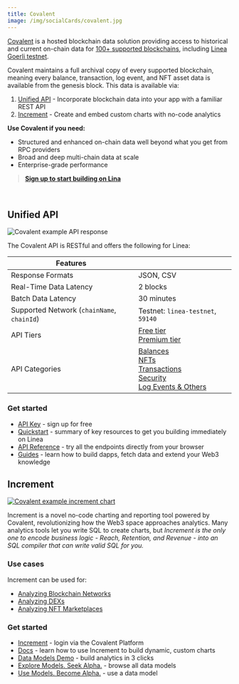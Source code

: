 ```yaml
---
title: Covalent
image: /img/socialCards/covalent.jpg
---
```


[Covalent](https://www.covalenthq.com/?utm_source=linea&utm_medium=partner-docs) is a hosted blockchain data solution providing access to historical and current on-chain data for [100+ supported blockchains](https://www.covalenthq.com/docs/networks/?utm_source=linea&utm_medium=partner-docs), including [Linea Goerli testnet](https://www.covalenthq.com/docs/networks/linea-goerli-testnet/?utm_source=linea&utm_medium=partner-docs).

Covalent maintains a full archival copy of every supported blockchain, meaning every balance, transaction, log event, and NFT asset data is available from the genesis block. This data is available via:

1. [Unified API](#unified-api) - Incorporate blockchain data into your app with a familiar REST API
2. [Increment](#increment) - Create and embed custom charts with no-code analytics

**Use Covalent if you need:**

- Structured and enhanced on-chain data well beyond what you get from RPC providers
- Broad and deep multi-chain data at scale
- Enterprise-grade performance

> **[Sign up to start building on Lina](https://www.covalenthq.com/platform/?utm_source=linea&utm_medium=partner-docs)**

&nbsp;

## Unified API

<div class="center-container">
  <div class="img-large">
    <img
      src="/img/article_images/Build_on_Linea/Tooling_and_infrastructure/Data_indexers/Covalent/Linea_Covalent_1.png"
      alt="Covalent example API response"
    />
  </div>
</div>

The Covalent API is RESTful and offers the following for Linea:

| **Features** |  |
| --- | --- |
| Response Formats | JSON, CSV |
| Real-Time Data Latency | 2 blocks |
| Batch Data Latency | 30 minutes |
| Supported Network (`chainName`, `chainId`) | Testnet: `linea-testnet`, `59140` |
| API Tiers | [Free tier](https://www.covalenthq.com/docs/unified-api/pricing/?utm_source=linea&utm_medium=partner-docs#free-tier) <br/> [Premium tier](https://www.covalenthq.com/docs/unified-api/pricing/?utm_source=linea&utm_medium=partner-docs#premium-tier) |
| API Categories | [Balances](https://www.covalenthq.com/docs/api/balances/get-token-balances-for-address/?utm_source=linea&utm_medium=partner-docs) <br/> [NFTs](https://www.covalenthq.com/docs/api/nft/get-nfts-for-address/?utm_source=linea&utm_medium=partner-docs) <br/> [Transactions](https://www.covalenthq.com/docs/api/transactions/get-transactions-for-address/?utm_source=linea&utm_medium=partner-docs) <br/> [Security](https://www.covalenthq.com/docs/api/security/get-token-approvals-for-address/?utm_source=linea&utm_medium=partner-docs) <br/> [Log Events & Others](https://www.covalenthq.com/docs/api/base/get-log-events-by-contract-address/?utm_source=linea&utm_medium=partner-docs) |

### Get started

- [API Key](https://www.covalenthq.com/platform/?utm_source=linea&utm_medium=partner-docs) - sign up for free
- [Quickstart](https://www.covalenthq.com/docs/unified-api/quickstart/?utm_source=linea&utm_medium=partner-docs) - summary of key resources to get you building immediately on Linea
- [API Reference](https://www.covalenthq.com/docs/api/?utm_source=linea&utm_medium=partner-docs) - try all the endpoints directly from your browser
- [Guides](https://www.covalenthq.com/docs/unified-api/guides/?utm_source=linea&utm_medium=partner-docs) - learn how to build dapps, fetch data and extend your Web3 knowledge

## Increment

<div class="center-container">
  <div class="img-large">
    <a href="https://www.covalenthq.com/platform/increment/#/?utm_source=linea&utm_medium=partner-docs">
      <img
        src="/img/article_images/Build_on_Linea/Tooling_and_infrastructure/Data_indexers/Covalent/Linea_Covalent_2.png"
        alt="Covalent example increment chart"
      />
    </a>
  </div>
</div>

Increment is a novel no-code charting and reporting tool powered by Covalent, revolutionizing how the Web3 space approaches analytics. Many analytics tools let you write SQL to create charts, but _Increment is the only one to encode business logic - Reach, Retention, and Revenue - into an SQL compiler that can write valid SQL for you._

### Use cases

Increment can be used for:

- [Analyzing Blockchain Networks](https://www.covalenthq.com/docs/increment/data-models/chain-gdp/?utm_source=linea&utm_medium=partner-docs)
- [Analyzing DEXs](https://www.covalenthq.com/docs/increment/data-models/swap-land/?utm_source=linea&utm_medium=partner-docs)
- [Analyzing NFT Marketplaces](https://www.covalenthq.com/docs/increment/data-models/jpeg-analysis/?utm_source=linea&utm_medium=partner-docs)

### Get started

- [Increment](https://www.covalenthq.com/platform/increment/#/?utm_source=linea&utm_medium=partner-docs) - login via the Covalent Platform
- [Docs](https://www.covalenthq.com/docs/increment/?utm_source=linea&utm_medium=partner-docs) - learn how to use Increment to build dynamic, custom charts
- [Data Models Demo](https://www.covalenthq.com/docs/increment/data-models/model-intro/?utm_source=linea&utm_medium=partner-docs) - build analytics in 3 clicks
- [Explore Models. Seek Alpha.](https://www.covalenthq.com/platform/increment/#/pages/covalent/chain-gdp/?utm_source=linea&utm_medium=partner-docs) - browse all data models
- [Use Models. Become Alpha.](https://www.covalenthq.com/platform/increment/#/sql/query_b6c88fd8604f49d5920ca86fa7/?utm_source=linea&utm_medium=partner-docs) - use a data model
